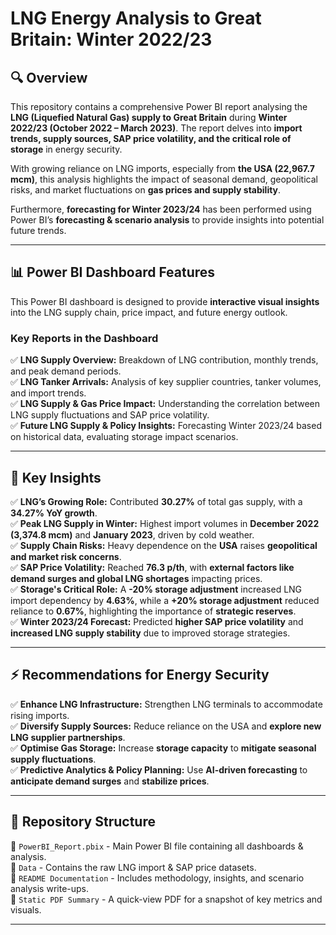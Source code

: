 # **LNG Energy Analysis to Great Britain: Winter 2022/23**


## **🔍 Overview**
This repository contains a comprehensive Power BI report analysing the **LNG (Liquefied Natural Gas) supply to Great Britain** during **Winter 2022/23 (October 2022 – March 2023)**. The report delves into **import trends, supply sources, SAP price volatility, and the critical role of storage** in energy security.  

With growing reliance on LNG imports, especially from **the USA (22,967.7 mcm)**, this analysis highlights the impact of seasonal demand, geopolitical risks, and market fluctuations on **gas prices and supply stability**.  

Furthermore, **forecasting for Winter 2023/24** has been performed using Power BI’s **forecasting & scenario analysis** to provide insights into potential future trends.  

---

## **📊 Power BI Dashboard Features**
This Power BI dashboard is designed to provide **interactive visual insights** into the LNG supply chain, price impact, and future energy outlook.  

### **Key Reports in the Dashboard**
✅ **LNG Supply Overview:** Breakdown of LNG contribution, monthly trends, and peak demand periods.  
✅ **LNG Tanker Arrivals:** Analysis of key supplier countries, tanker volumes, and import trends.  
✅ **LNG Supply & Gas Price Impact:** Understanding the correlation between LNG supply fluctuations and SAP price volatility.  
✅ **Future LNG Supply & Policy Insights:** Forecasting Winter 2023/24 based on historical data, evaluating storage impact scenarios.  

---

## **📌 Key Insights**
✅ **LNG’s Growing Role:** Contributed **30.27%** of total gas supply, with a **34.27% YoY growth**.  
✅ **Peak LNG Supply in Winter:** Highest import volumes in **December 2022 (3,374.8 mcm)** and **January 2023**, driven by cold weather.  
✅ **Supply Chain Risks:** Heavy dependence on the **USA** raises **geopolitical and market risk concerns**.  
✅ **SAP Price Volatility:** Reached **76.3 p/th**, with **external factors like demand surges and global LNG shortages** impacting prices.  
✅ **Storage's Critical Role:** A **-20% storage adjustment** increased LNG import dependency by **4.63%**, while a **+20% storage adjustment** reduced reliance to **0.67%**, highlighting the importance of **strategic reserves**.  
✅ **Winter 2023/24 Forecast:** Predicted **higher SAP price volatility** and **increased LNG supply stability** due to improved storage strategies.  

---

## **⚡ Recommendations for Energy Security**
✅ **Enhance LNG Infrastructure:** Strengthen LNG terminals to accommodate rising imports.  
✅ **Diversify Supply Sources:** Reduce reliance on the USA and **explore new LNG supplier partnerships**.  
✅ **Optimise Gas Storage:** Increase **storage capacity** to **mitigate seasonal supply fluctuations**.  
✅ **Predictive Analytics & Policy Planning:** Use **AI-driven forecasting** to **anticipate demand surges** and **stabilize prices**.  

---

## **📂 Repository Structure**
📁 `PowerBI_Report.pbix` - Main Power BI file containing all dashboards & analysis.  
📁 `Data` - Contains the raw LNG import & SAP price datasets.  
📁 `README Documentation` - Includes methodology, insights, and scenario analysis write-ups.  
📁 `Static PDF Summary` - A quick-view PDF for a snapshot of key metrics and visuals.

---


